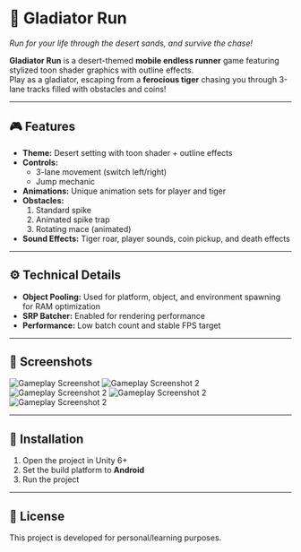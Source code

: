 # 🏺 Gladiator Run

_Run for your life through the desert sands, and survive the chase!_  

**Gladiator Run** is a desert-themed **mobile endless runner** game featuring stylized toon shader graphics with outline effects.  
Play as a gladiator, escaping from a **ferocious tiger** chasing you through 3-lane tracks filled with obstacles and coins!

---

## 🎮 Features
- **Theme:** Desert setting with toon shader + outline effects  
- **Controls:**  
  - 3-lane movement (switch left/right)  
  - Jump mechanic  
- **Animations:** Unique animation sets for player and tiger  
- **Obstacles:**  
  1. Standard spike  
  2. Animated spike trap  
  3. Rotating mace (animated)  
- **Sound Effects:** Tiger roar, player sounds, coin pickup, and death effects  

---

## ⚙️ Technical Details
- **Object Pooling:** Used for platform, object, and environment spawning for RAM optimization  
- **SRP Batcher:** Enabled for rendering performance  
- **Performance:** Low batch count and stable FPS target  

---

## 📸 Screenshots

![Gameplay Screenshot](Screenshots/ss1.png)
![Gameplay Screenshot 2](Screenshots/ss2.png)
![Gameplay Screenshot 2](Screenshots/ss3.png)
![Gameplay Screenshot 2](Screenshots/ss4.png)
![Gameplay Screenshot 2](Screenshots/ss5.png)

---

## 🚀 Installation
1. Open the project in Unity 6+  
2. Set the build platform to **Android**  
3. Run the project  

---

## 📜 License
This project is developed for personal/learning purposes.  
